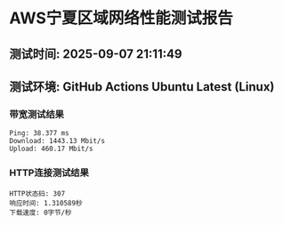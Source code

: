 # AWS宁夏区域网络性能测试报告
## 测试时间: 2025-09-07 21:11:49
## 测试环境: GitHub Actions Ubuntu Latest (Linux)

### 带宽测试结果
```
Ping: 38.377 ms
Download: 1443.13 Mbit/s
Upload: 460.17 Mbit/s
```

### HTTP连接测试结果
```
HTTP状态码: 307
响应时间: 1.310589秒
下载速度: 0字节/秒
```

